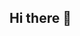 ## Hi there 👋

<!--
**DropBearApps/DropBearApps** is a ✨ _special_ ✨ repository because its `README.md` (this file) appears on your GitHub profile.

Here are some ideas to get you started:

- 🔭 I’m currently working on my next project...
